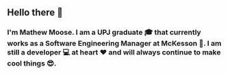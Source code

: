 ## Hello there 👋
### I'm Mathew Moose. I am a UPJ graduate 🎓 that currently works as a Software Engineering Manager at McKesson 🏢. I am still a developer 💻 at heart ❤️ and will always continue to make cool things 😎.

<!--
**XMoose25X/XMoose25X** is a ✨ _special_ ✨ repository because its `README.md` (this file) appears on your GitHub profile.

Here are some ideas to get you started:

- 🔭 I’m currently working on ...
- 🌱 I’m currently learning ...
- 👯 I’m looking to collaborate on ...
- 🤔 I’m looking for help with ...
- 💬 Ask me about ...
- 📫 How to reach me: ...
- 😄 Pronouns: ...
- ⚡ Fun fact: ...
-->
